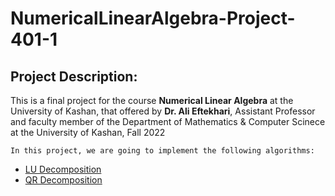 # NumericalLinearAlgebra-Project-401-1
## Project Description:

This is a final project for the course **Numerical Linear Algebra** at the University of Kashan, that offered by **Dr. Ali Eftekhari**, Assistant Professor and faculty member of the Department of Mathematics & Computer Scinece at the University of Kashan, Fall 2022

```
In this project, we are going to implement the following algorithms:
```
- [LU Decomposition](https://en.wikipedia.org/wiki/LU_decomposition)
- [QR Decomposition](https://en.wikipedia.org/wiki/QR_decomposition)


